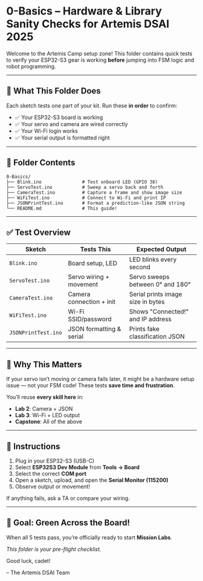 # 0-Basics – Hardware & Library Sanity Checks for Artemis DSAI 2025

Welcome to the Artemis Camp setup zone! This folder contains quick tests to verify your ESP32-S3 gear is working **before** jumping into FSM logic and robot programming.

---

## 🧪 What This Folder Does
Each sketch tests one part of your kit. Run these **in order** to confirm:
- ✅ Your ESP32-S3 board is working
- ✅ Your servo and camera are wired correctly
- ✅ Your Wi-Fi login works
- ✅ Your serial output is formatted right

---

## 📂 Folder Contents

```plaintext
0-Basics/
├── Blink.ino               # Test onboard LED (GPIO 38)
├── ServoTest.ino           # Sweep a servo back and forth
├── CameraTest.ino          # Capture a frame and show image size
├── WiFiTest.ino            # Connect to Wi-Fi and print IP
├── JSONPrintTest.ino       # Format a prediction-like JSON string
└── README.md               # This guide!
```

---

## ✅ Test Overview

| Sketch           | Tests This                     | Expected Output                             |
|------------------|-------------------------------|---------------------------------------------|
| `Blink.ino`      | Board setup, LED              | LED blinks every second                     |
| `ServoTest.ino`  | Servo wiring + movement       | Servo sweeps between 0° and 180°           |
| `CameraTest.ino` | Camera connection + init      | Serial prints image size in bytes           |
| `WiFiTest.ino`   | Wi-Fi SSID/password           | Shows "Connected!" and IP address           |
| `JSONPrintTest.ino` | JSON formatting & serial    | Prints fake classification JSON             |

---

## 🧠 Why This Matters
If your servo isn’t moving or camera fails later, it might be a hardware setup issue — not your FSM code! These tests **save time and frustration**.

You’ll reuse **every skill here** in:
- **Lab 2**: Camera + JSON
- **Lab 3**: Wi-Fi + LED output
- **Capstone**: All of the above

---

## 🚀 Instructions
1. Plug in your ESP32-S3 (USB-C)
2. Select **ESP32S3 Dev Module** from **Tools → Board**
3. Select the correct **COM port**
4. Open a sketch, upload, and open the **Serial Monitor (115200)**
5. Observe output or movement!

If anything fails, ask a TA or compare your wiring.

---

## 🎯 Goal: Green Across the Board!
When all 5 tests pass, you’re officially ready to start **Mission Labs**.

_This folder is your pre-flight checklist._

Good luck, cadet!

– The Artemis DSAI Team
